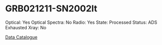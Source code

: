 # GRB021211-SN2002lt

Optical: Yes
Optical Spectra: No
Radio: Yes
State: Processed
Status: ADS Exhausted
Xray: No

[Data Catalogue](GRB021211-SN2002lt%20368afa067a1f44438ac1cb51055055ff/Data%20Catalogue%20d4f2a038d13648a9a1dc455209b3e534.csv)